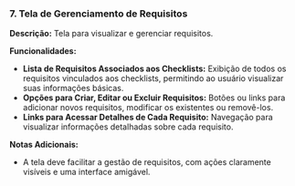 ### 7. Tela de Gerenciamento de Requisitos

**Descrição:** Tela para visualizar e gerenciar requisitos.

**Funcionalidades:**
- **Lista de Requisitos Associados aos Checklists:** Exibição de todos os requisitos vinculados aos checklists, permitindo ao usuário visualizar suas informações básicas.
- **Opções para Criar, Editar ou Excluir Requisitos:** Botões ou links para adicionar novos requisitos, modificar os existentes ou removê-los.
- **Links para Acessar Detalhes de Cada Requisito:** Navegação para visualizar informações detalhadas sobre cada requisito.

**Notas Adicionais:**
- A tela deve facilitar a gestão de requisitos, com ações claramente visíveis e uma interface amigável.
